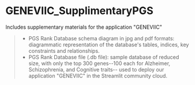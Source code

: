# GENEVIIC_SupplimentaryPGS 
Includes supplementary materials for the application "GENEVIIC"
> - PGS Rank Database schema diagram in jpg and pdf formats:
>diagrammatic representation of the database's tables, indices, key constraints and relationships.
> - PGS Rank Database file (.db file): sample database of reduced size, with only the top 300 genes--100 each for Alzheimer, Schizophrenia, and
>Cognitive traits-- used to deploy our application "GENEVIIC" in the Streamlit community cloud.

